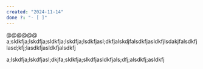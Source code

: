 ```yaml
---
created: "2024-11-14"
done ?: "- [ ]"
---
```

@@@@@@
a;sldkfja;lskdfja;sldkfja;lskdfja;lsdkfjasl;dkfjalskdjfalsdkfjasldkfjlsdakjfalsdkfjlasd;kfj;lasdkfjasldkfjalsdkfj

a;lskdfja;lskdfjasl;dkjfa;sldkfja;slkdfjasldkfjals;dfj;alsdkfj;asldkfj